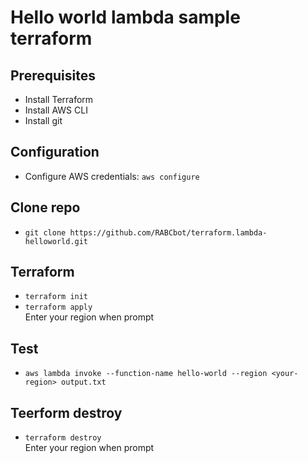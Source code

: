 # Hello world lambda sample terraform

## Prerequisites
- Install Terraform
- Install AWS CLI
- Install git

## Configuration
- Configure AWS credentials: `aws configure`

## Clone repo
- `git clone https://github.com/RABCbot/terraform.lambda-helloworld.git`

## Terraform
- `terraform init`
- `terraform apply`
</br>Enter your region when prompt

## Test
- `aws lambda invoke --function-name hello-world --region <your-region> output.txt`

## Teerform destroy
- `terraform destroy`
</br>Enter your region when prompt
